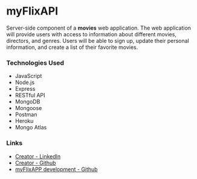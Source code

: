 # myFlixAPI 

Server-side component of a **movies** web application. The web application will provide users with access to information about different movies, directors, and genres. Users will be able to sign up, update their personal information, and create a list of their favorite movies.

### Technologies Used
- JavaScript
- Node.js
- Express
- RESTful API
- MongoDB
- Mongoose
- Postman
- Heroku
- Mongo Atlas

### Links
- [Creator - LinkedIn](https://www.linkedin.com/in/ethan-galvan-5774a0232/)
- [Creator - Github](https://github.com/ethangalva)
- [myFlixAPP development - Github]()
